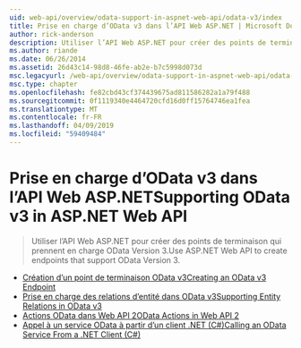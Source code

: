 ```yaml
---
uid: web-api/overview/odata-support-in-aspnet-web-api/odata-v3/index
title: Prise en charge d’OData v3 dans l’API Web ASP.NET | Microsoft Docs
author: rick-anderson
description: Utiliser l’API Web ASP.NET pour créer des points de terminaison qui prennent en charge OData Version 3.
ms.author: riande
ms.date: 06/26/2014
ms.assetid: 26d43c14-98d8-46fe-ab2e-b7c5998d073d
msc.legacyurl: /web-api/overview/odata-support-in-aspnet-web-api/odata-v3
msc.type: chapter
ms.openlocfilehash: fe82cbd43cf374439675ad811586282a1a79f488
ms.sourcegitcommit: 0f1119340e4464720cfd16d0ff15764746ea1fea
ms.translationtype: MT
ms.contentlocale: fr-FR
ms.lasthandoff: 04/09/2019
ms.locfileid: "59409484"
---
```

# <a name="supporting-odata-v3-in-aspnet-web-api"></a><span data-ttu-id="aa00d-103">Prise en charge d’OData v3 dans l’API Web ASP.NET</span><span class="sxs-lookup"><span data-stu-id="aa00d-103">Supporting OData v3 in ASP.NET Web API</span></span>

> <span data-ttu-id="aa00d-104">Utiliser l’API Web ASP.NET pour créer des points de terminaison qui prennent en charge OData Version 3.</span><span class="sxs-lookup"><span data-stu-id="aa00d-104">Use ASP.NET Web API to create endpoints that support OData Version 3.</span></span>


- [<span data-ttu-id="aa00d-105">Création d’un point de terminaison OData v3</span><span class="sxs-lookup"><span data-stu-id="aa00d-105">Creating an OData v3 Endpoint</span></span>](creating-an-odata-endpoint.md)
- [<span data-ttu-id="aa00d-106">Prise en charge des relations d’entité dans OData v3</span><span class="sxs-lookup"><span data-stu-id="aa00d-106">Supporting Entity Relations in OData v3</span></span>](working-with-entity-relations.md)
- [<span data-ttu-id="aa00d-107">Actions OData dans Web API 2</span><span class="sxs-lookup"><span data-stu-id="aa00d-107">OData Actions in Web API 2</span></span>](odata-actions.md)
- [<span data-ttu-id="aa00d-108">Appel à un service OData à partir d’un client .NET (C#)</span><span class="sxs-lookup"><span data-stu-id="aa00d-108">Calling an OData Service From a .NET Client (C#)</span></span>](calling-an-odata-service-from-a-net-client.md)

